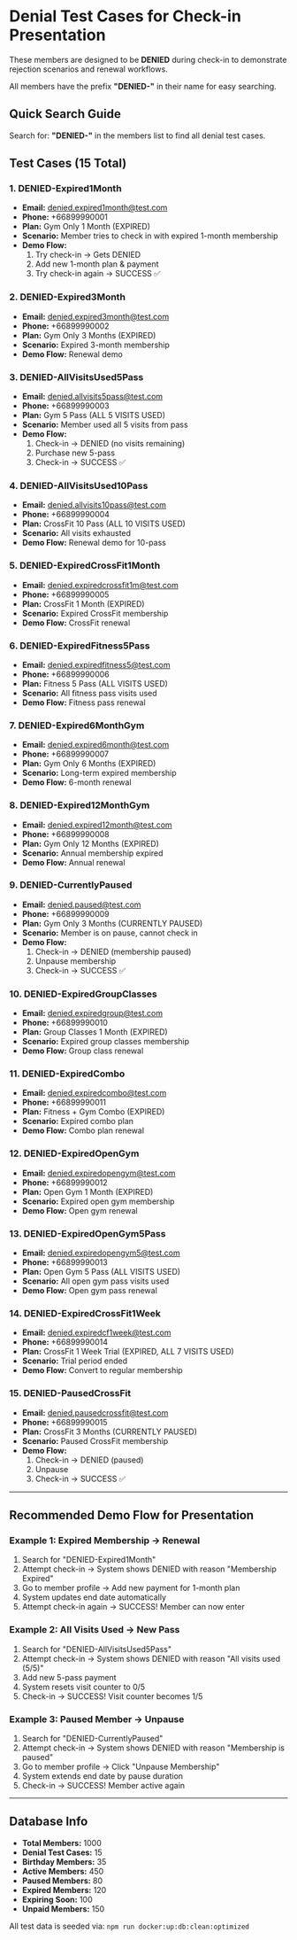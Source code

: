 # Denial Test Cases for Check-in Presentation

These members are designed to be **DENIED** during check-in to demonstrate rejection scenarios and renewal workflows.

All members have the prefix **"DENIED-"** in their name for easy searching.

## Quick Search Guide

Search for: **"DENIED-"** in the members list to find all denial test cases.

## Test Cases (15 Total)

### 1. DENIED-Expired1Month
- **Email:** denied.expired1month@test.com
- **Phone:** +66899990001
- **Plan:** Gym Only 1 Month (EXPIRED)
- **Scenario:** Member tries to check in with expired 1-month membership
- **Demo Flow:**
  1. Try check-in → Gets DENIED
  2. Add new 1-month plan & payment
  3. Try check-in again → SUCCESS ✅

### 2. DENIED-Expired3Month
- **Email:** denied.expired3month@test.com
- **Phone:** +66899990002
- **Plan:** Gym Only 3 Months (EXPIRED)
- **Scenario:** Expired 3-month membership
- **Demo Flow:** Renewal demo

### 3. DENIED-AllVisitsUsed5Pass
- **Email:** denied.allvisits5pass@test.com
- **Phone:** +66899990003
- **Plan:** Gym 5 Pass (ALL 5 VISITS USED)
- **Scenario:** Member used all 5 visits from pass
- **Demo Flow:**
  1. Check-in → DENIED (no visits remaining)
  2. Purchase new 5-pass
  3. Check-in → SUCCESS ✅

### 4. DENIED-AllVisitsUsed10Pass
- **Email:** denied.allvisits10pass@test.com
- **Phone:** +66899990004
- **Plan:** CrossFit 10 Pass (ALL 10 VISITS USED)
- **Scenario:** All visits exhausted
- **Demo Flow:** Renewal demo for 10-pass

### 5. DENIED-ExpiredCrossFit1Month
- **Email:** denied.expiredcrossfit1m@test.com
- **Phone:** +66899990005
- **Plan:** CrossFit 1 Month (EXPIRED)
- **Scenario:** Expired CrossFit membership
- **Demo Flow:** CrossFit renewal

### 6. DENIED-ExpiredFitness5Pass
- **Email:** denied.expiredfitness5@test.com
- **Phone:** +66899990006
- **Plan:** Fitness 5 Pass (ALL VISITS USED)
- **Scenario:** All fitness pass visits used
- **Demo Flow:** Fitness pass renewal

### 7. DENIED-Expired6MonthGym
- **Email:** denied.expired6month@test.com
- **Phone:** +66899990007
- **Plan:** Gym Only 6 Months (EXPIRED)
- **Scenario:** Long-term expired membership
- **Demo Flow:** 6-month renewal

### 8. DENIED-Expired12MonthGym
- **Email:** denied.expired12month@test.com
- **Phone:** +66899990008
- **Plan:** Gym Only 12 Months (EXPIRED)
- **Scenario:** Annual membership expired
- **Demo Flow:** Annual renewal

### 9. DENIED-CurrentlyPaused
- **Email:** denied.paused@test.com
- **Phone:** +66899990009
- **Plan:** Gym Only 3 Months (CURRENTLY PAUSED)
- **Scenario:** Member is on pause, cannot check in
- **Demo Flow:**
  1. Check-in → DENIED (membership paused)
  2. Unpause membership
  3. Check-in → SUCCESS ✅

### 10. DENIED-ExpiredGroupClasses
- **Email:** denied.expiredgroup@test.com
- **Phone:** +66899990010
- **Plan:** Group Classes 1 Month (EXPIRED)
- **Scenario:** Expired group classes membership
- **Demo Flow:** Group class renewal

### 11. DENIED-ExpiredCombo
- **Email:** denied.expiredcombo@test.com
- **Phone:** +66899990011
- **Plan:** Fitness + Gym Combo (EXPIRED)
- **Scenario:** Expired combo plan
- **Demo Flow:** Combo plan renewal

### 12. DENIED-ExpiredOpenGym
- **Email:** denied.expiredopengym@test.com
- **Phone:** +66899990012
- **Plan:** Open Gym 1 Month (EXPIRED)
- **Scenario:** Expired open gym membership
- **Demo Flow:** Open gym renewal

### 13. DENIED-ExpiredOpenGym5Pass
- **Email:** denied.expiredopengym5@test.com
- **Phone:** +66899990013
- **Plan:** Open Gym 5 Pass (ALL VISITS USED)
- **Scenario:** All open gym pass visits used
- **Demo Flow:** Open gym pass renewal

### 14. DENIED-ExpiredCrossFit1Week
- **Email:** denied.expiredcf1week@test.com
- **Phone:** +66899990014
- **Plan:** CrossFit 1 Week Trial (EXPIRED, ALL 7 VISITS USED)
- **Scenario:** Trial period ended
- **Demo Flow:** Convert to regular membership

### 15. DENIED-PausedCrossFit
- **Email:** denied.pausedcrossfit@test.com
- **Phone:** +66899990015
- **Plan:** CrossFit 3 Months (CURRENTLY PAUSED)
- **Scenario:** Paused CrossFit membership
- **Demo Flow:**
  1. Check-in → DENIED (paused)
  2. Unpause
  3. Check-in → SUCCESS ✅

---

## Recommended Demo Flow for Presentation

### Example 1: Expired Membership → Renewal
1. Search for "DENIED-Expired1Month"
2. Attempt check-in → System shows DENIED with reason "Membership Expired"
3. Go to member profile → Add new payment for 1-month plan
4. System updates end date automatically
5. Attempt check-in again → SUCCESS! Member can now enter

### Example 2: All Visits Used → New Pass
1. Search for "DENIED-AllVisitsUsed5Pass"
2. Attempt check-in → System shows DENIED with reason "All visits used (5/5)"
3. Add new 5-pass payment
4. System resets visit counter to 0/5
5. Check-in → SUCCESS! Visit counter becomes 1/5

### Example 3: Paused Member → Unpause
1. Search for "DENIED-CurrentlyPaused"
2. Attempt check-in → System shows DENIED with reason "Membership is paused"
3. Go to member profile → Click "Unpause Membership"
4. System extends end date by pause duration
5. Check-in → SUCCESS! Member active again

---

## Database Info

- **Total Members:** 1000
- **Denial Test Cases:** 15
- **Birthday Members:** 35
- **Active Members:** 450
- **Paused Members:** 80
- **Expired Members:** 120
- **Expiring Soon:** 100
- **Unpaid Members:** 150

All test data is seeded via: `npm run docker:up:db:clean:optimized`
